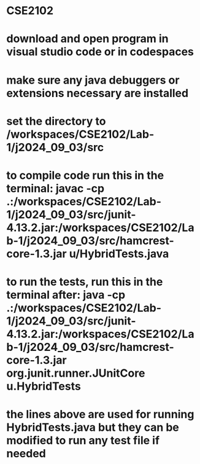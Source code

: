# CSE2102

# download and open program in visual studio code or in codespaces

# make sure any java debuggers or extensions necessary are installed

# set the directory to /workspaces/CSE2102/Lab-1/j2024_09_03/src

# to compile code run this in the terminal: javac -cp .:/workspaces/CSE2102/Lab-1/j2024_09_03/src/junit-4.13.2.jar:/workspaces/CSE2102/Lab-1/j2024_09_03/src/hamcrest-core-1.3.jar u/HybridTests.java

# to run the tests, run this in the terminal after: java -cp .:/workspaces/CSE2102/Lab-1/j2024_09_03/src/junit-4.13.2.jar:/workspaces/CSE2102/Lab-1/j2024_09_03/src/hamcrest-core-1.3.jar org.junit.runner.JUnitCore u.HybridTests

# the lines above are used for running HybridTests.java but they can be modified to run any test file if needed
